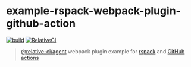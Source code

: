 # example-rspack-webpack-plugin-github-action

[![build](https://github.com/relative-ci/example-rspack-webpack-plugin-github-action/actions/workflows/node.yaml/badge.svg)](https://github.com/relative-ci/example-rspack-webpack-plugin-github-action/actions/workflows/node.yaml)
[![RelativeCI](https://badges.relative-ci.com/badges/aUuY6Bu9RcUVmYiAE2GC?branch=master)](https://app.relative-ci.com/projects/aUuY6Bu9RcUVmYiAE2GC)

> [@relative-ci/agent](https://github.com/relative-ci/agent) webpack plugin example for [rspack](https://github.com/web-infra-dev/rspack) and [GitHub actions](https://github.com/features/actions)

